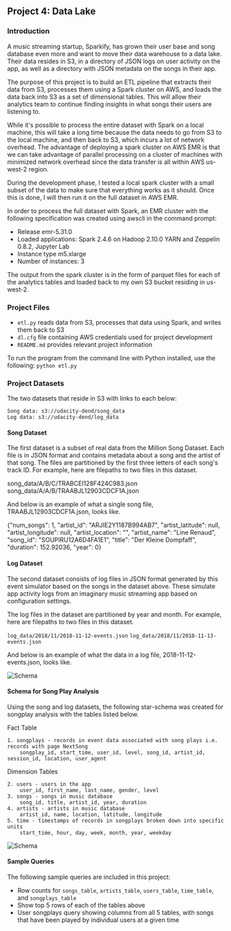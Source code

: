 ## Project 4: Data Lake

### Introduction

A music streaming startup, Sparkify, has grown their user base and song database even more and want to move their data warehouse to a data lake. Their data resides in S3, in a directory of JSON logs on user activity on the app, as well as a directory with JSON metadata on the songs in their app.

The purpose of this project is to build an ETL pipeline that extracts their data from S3, processes them using a Spark cluster on AWS, and loads the data back into S3 as a set of dimensional tables. This will allow their analytics team to continue finding insights in what songs their users are listening to.

While it's possible to process the entire dataset with Spark on a local machine, this will take a long time because the data needs to go from S3 to the local machine, and then back to S3, which incurs a lot of network overhead. The advantage of deploying a spark cluster on AWS EMR is that we can take advantage of parallel processing on a cluster of machines with minimized network overhead since the data transfer is all within AWS us-west-2 region.

During the development phase, I tested a local spark cluster with a small subset of the data to make sure that everything works as it should.  Once this is done, I will then run it on the full dataset in AWS EMR.

In order to process the full dataset with Spark, an EMR cluster with the following specification was created using awscli in the command prompt:
- Release emr-5.31.0
- Loaded applications: Spark 2.4.6 on Hadoop 2.10.0 YARN and Zeppelin 0.8.2, Jupyter Lab
- Instance type m5.xlarge
- Number of instances: 3

The output from the spark cluster is in the form of parquet files for each of the analytics tables and loaded back to my own S3 bucket residing in us-west-2.

### Project Files

* `etl.py`  reads data from S3, processes that data using Spark, and writes them back to S3
* `dl.cfg` file containing AWS credentials used for project development
* `README.md` provides relevant project information

To run the program from the command line with Python installed, use the following:
`python etl.py`

### Project Datasets

The two datasets that reside in S3 with links to each below:

    Song data: s3://udacity-dend/song_data
    Log data: s3://udacity-dend/log_data
    
#### Song Dataset

The first dataset is a subset of real data from the Million Song Dataset. Each file is in JSON format and contains metadata about a song and the artist of that song. The files are partitioned by the first three letters of each song's track ID. For example, here are filepaths to two files in this dataset.

song_data/A/B/C/TRABCEI128F424C983.json
song_data/A/A/B/TRAABJL12903CDCF1A.json

And below is an example of what a single song file, TRAABJL12903CDCF1A.json, looks like.

{"num_songs": 1, "artist_id": "ARJIE2Y1187B994AB7", "artist_latitude": null, "artist_longitude": null, "artist_location": "", "artist_name": "Line Renaud", "song_id": "SOUPIRU12A6D4FA1E1", "title": "Der Kleine Dompfaff", "duration": 152.92036, "year": 0}

#### Log Dataset

The second dataset consists of log files in JSON format generated by this event simulator based on the songs in the dataset above. These simulate app activity logs from an imaginary music streaming app based on configuration settings.

The log files in the dataset are partitioned by year and month. For example, here are filepaths to two files in this dataset.

`log_data/2018/11/2018-11-12-events.json`
`log_data/2018/11/2018-11-13-events.json`

And below is an example of what the data in a log file, 2018-11-12-events.json, looks like.

![Schema](https://video.udacity-data.com/topher/2019/February/5c6c3ce5_log-data/log-data.png)

#### Schema for Song Play Analysis

Using the song and log datasets, the following star-schema was created for songplay analysis with the tables listed below. 

Fact Table

    1. songplays - records in event data associated with song plays i.e. records with page NextSong
        songplay_id, start_time, user_id, level, song_id, artist_id, session_id, location, user_agent

Dimension Tables

    2. users - users in the app
        user_id, first_name, last_name, gender, level
    3. songs - songs in music database
        song_id, title, artist_id, year, duration
    4. artists - artists in music database
        artist_id, name, location, latitude, longitude
    5. time - timestamps of records in songplays broken down into specific units
        start_time, hour, day, week, month, year, weekday

![Schema](https://udacity-reviews-uploads.s3.us-west-2.amazonaws.com/_attachments/38715/1599555988/Song_ERD.png "Star Database Schema")

#### Sample Queries

The following sample queries are included in this project:

* Row counts for `songs_table`, `artists_table`, `users_table`, `time_table`, and `songplays_table`
* Show top 5 rows of each of the tables above
* User songplays query showing columns from all 5 tables, with songs that have been played by individual users at a given time



